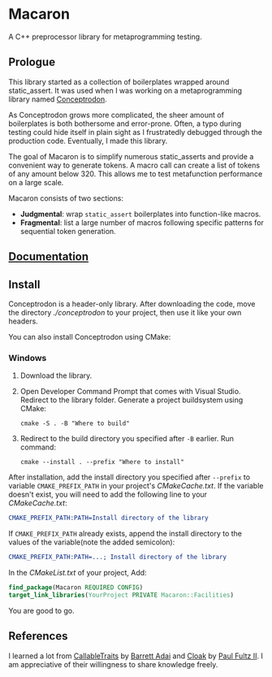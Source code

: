 # Macaron

A C++ preprocessor library for metaprogramming testing.

## Prologue

This library started as a collection of boilerplates wrapped around static_assert. It was used when I was working on a metaprogramming library named [Conceptrodon](https://github.com/AmazingMonster/conceptrodon).  

As Conceptrodon grows more complicated, the sheer amount of boilerplates is both bothersome and error-prone.
Often, a typo during testing could hide itself in plain sight as I frustratedly debugged through the production code. Eventually, I made this library.  

The goal of Macaron is to simplify numerous static_asserts and provide a convenient way to generate tokens. A macro call can create a list of tokens of any amount below 320.
This allows me to test metafunction performance on a large scale.  

Macaron consists of two sections:

- **Judgmental**: wrap `static_assert` boilerplates into function-like macros.
- **Fragmental**: list a large number of macros following specific patterns for sequential token generation.

## [Documentation](./DOCS.md)

## Install

Conceptrodon is a header-only library. After downloading the code, move the directory *./conceptrodon* to your project, then use it like your own headers.

You can also install Conceptrodon using CMake:

### Windows

1. Download the library.

2. Open Developer Command Prompt that comes with Visual Studio. Redirect to the library folder. Generate a project buildsystem using CMake:

    ```Shell
    cmake -S . -B "Where to build"
    ```

3. Redirect to the build directory you specified after `-B` earlier. Run command:

    ```Shell
    cmake --install . --prefix "Where to install"
    ```

After installation, add the install directory you specified after `--prefix` to variable `CMAKE_PREFIX_PATH` in your project's *CMakeCache.txt*. If the variable doesn't exist, you will need to add the following line to your *CMakeCache.txt*:

```CMake
CMAKE_PREFIX_PATH:PATH=Install directory of the library
```

If `CMAKE_PREFIX_PATH` already exists,
append the install directory to the values of the variable(note the added semicolon):

```CMake
CMAKE_PREFIX_PATH:PATH=...; Install directory of the library
```

In the *CMakeList.txt* of your project, Add:

```CMake
find_package(Macaron REQUIRED CONFIG)
target_link_libraries(YourProject PRIVATE Macaron::Facilities)
```

You are good to go.

## References

I learned a lot from [CallableTraits](https://github.com/boostorg/callable_traits/tree/2a56a3a2496cdb66496f844db55085dd992d5e49) by [Barrett Adai](https://github.com/badair) and [Cloak](https://github.com/pfultz2/Cloak/wiki/C-Preprocessor-tricks,-tips,-and-idioms#deferred-expression) by [Paul Fultz II](https://github.com/pfultz2). I am appreciative of their willingness to share knowledge freely.
